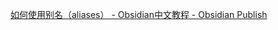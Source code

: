 [如何使用别名（aliases） - Obsidian中文教程 - Obsidian Publish](https://publish.obsidian.md/chinesehelp/03+%E6%95%99%E7%A8%8B/%E5%A6%82%E4%BD%95%E4%BD%BF%E7%94%A8%E5%88%AB%E5%90%8D%EF%BC%88aliases%EF%BC%89)
